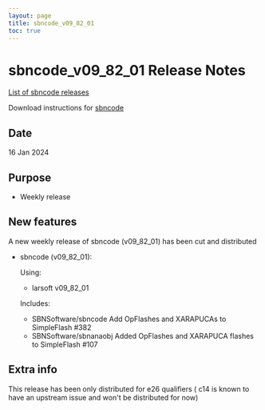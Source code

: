```yaml
---
layout: page
title: sbncode_v09_82_01
toc: true
---
```


sbncode_v09_82_01 Release Notes
=======================================================================================

[List of sbncode releases](https://sbnsoftware.github.io/AnalysisInfrastructure/ReleaseManagement/Releases/List_of_SBN_code_releases)

Download instructions for [sbncode]()

Date
---------------------------------------------------
16 Jan 2024

Purpose
---------------------------------------------------
* Weekly release

New features
---------------------------------------------------
A new weekly release of sbncode (v09_82_01) has been cut and distributed

* sbncode (v09_82_01):
  
  Using:
  * larsoft         v09_82_01
  
  Includes:
  * SBNSoftware/sbncode Add OpFlashes and XARAPUCAs to SimpleFlash #382
  * SBNSoftware/sbnanaobj Added OpFlashes and XARAPUCA flashes to SimpleFlash #107

Extra info
---------------------------------------------------
This release has been only distributed for e26 qualifiers ( c14 is known to have an upstream issue and won't be distributed for now)

